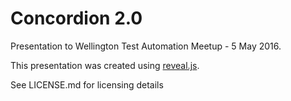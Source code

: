 # Concordion 2.0

Presentation to Wellington Test Automation Meetup - 5 May 2016.

This presentation was created using [reveal.js](https://github.com/hakimel/reveal.js).

See LICENSE.md for licensing details
